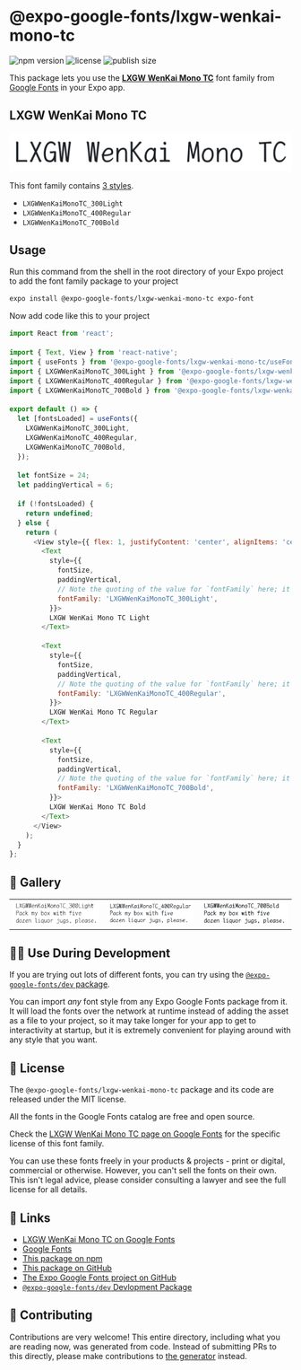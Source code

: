 # @expo-google-fonts/lxgw-wenkai-mono-tc

![npm version](https://flat.badgen.net/npm/v/@expo-google-fonts/lxgw-wenkai-mono-tc)
![license](https://flat.badgen.net/github/license/expo/google-fonts)
![publish size](https://flat.badgen.net/packagephobia/install/@expo-google-fonts/lxgw-wenkai-mono-tc)

This package lets you use the [**LXGW WenKai Mono TC**](https://fonts.google.com/specimen/LXGW+WenKai+Mono+TC) font family from [Google Fonts](https://fonts.google.com/) in your Expo app.

## LXGW WenKai Mono TC

![LXGW WenKai Mono TC](./font-family.png)

This font family contains [3 styles](#-gallery).

- `LXGWWenKaiMonoTC_300Light`
- `LXGWWenKaiMonoTC_400Regular`
- `LXGWWenKaiMonoTC_700Bold`

## Usage

Run this command from the shell in the root directory of your Expo project to add the font family package to your project
```sh
expo install @expo-google-fonts/lxgw-wenkai-mono-tc expo-font
```

Now add code like this to your project
```js
import React from 'react';

import { Text, View } from 'react-native';
import { useFonts } from '@expo-google-fonts/lxgw-wenkai-mono-tc/useFonts';
import { LXGWWenKaiMonoTC_300Light } from '@expo-google-fonts/lxgw-wenkai-mono-tc/300Light';
import { LXGWWenKaiMonoTC_400Regular } from '@expo-google-fonts/lxgw-wenkai-mono-tc/400Regular';
import { LXGWWenKaiMonoTC_700Bold } from '@expo-google-fonts/lxgw-wenkai-mono-tc/700Bold';

export default () => {
  let [fontsLoaded] = useFonts({
    LXGWWenKaiMonoTC_300Light,
    LXGWWenKaiMonoTC_400Regular,
    LXGWWenKaiMonoTC_700Bold,
  });

  let fontSize = 24;
  let paddingVertical = 6;

  if (!fontsLoaded) {
    return undefined;
  } else {
    return (
      <View style={{ flex: 1, justifyContent: 'center', alignItems: 'center' }}>
        <Text
          style={{
            fontSize,
            paddingVertical,
            // Note the quoting of the value for `fontFamily` here; it expects a string!
            fontFamily: 'LXGWWenKaiMonoTC_300Light',
          }}>
          LXGW WenKai Mono TC Light
        </Text>

        <Text
          style={{
            fontSize,
            paddingVertical,
            // Note the quoting of the value for `fontFamily` here; it expects a string!
            fontFamily: 'LXGWWenKaiMonoTC_400Regular',
          }}>
          LXGW WenKai Mono TC Regular
        </Text>

        <Text
          style={{
            fontSize,
            paddingVertical,
            // Note the quoting of the value for `fontFamily` here; it expects a string!
            fontFamily: 'LXGWWenKaiMonoTC_700Bold',
          }}>
          LXGW WenKai Mono TC Bold
        </Text>
      </View>
    );
  }
};

```

## 🔡 Gallery


||||
|-|-|-|
|![LXGWWenKaiMonoTC_300Light](./LXGWWenKaiMonoTC_300Light.ttf.png)|![LXGWWenKaiMonoTC_400Regular](./LXGWWenKaiMonoTC_400Regular.ttf.png)|![LXGWWenKaiMonoTC_700Bold](./LXGWWenKaiMonoTC_700Bold.ttf.png)||


## 👩‍💻 Use During Development

If you are trying out lots of different fonts, you can try using the [`@expo-google-fonts/dev` package](https://github.com/expo/google-fonts/tree/master/font-packages/dev#readme).

You can import *any* font style from any Expo Google Fonts package from it. It will load the fonts
over the network at runtime instead of adding the asset as a file to your project, so it may take longer
for your app to get to interactivity at startup, but it is extremely convenient
for playing around with any style that you want.

## 📖 License

The `@expo-google-fonts/lxgw-wenkai-mono-tc` package and its code are released under the MIT license.

All the fonts in the Google Fonts catalog are free and open source.

Check the [LXGW WenKai Mono TC page on Google Fonts](https://fonts.google.com/specimen/LXGW+WenKai+Mono+TC) for the specific license of this font family.

You can use these fonts freely in your products & projects - print or digital, commercial or otherwise. However, you can't sell the fonts on their own. This isn't legal advice, please consider consulting a lawyer and see the full license for all details.

## 🔗 Links

- [LXGW WenKai Mono TC on Google Fonts](https://fonts.google.com/specimen/LXGW+WenKai+Mono+TC)
- [Google Fonts](https://fonts.google.com/)
- [This package on npm](https://www.npmjs.com/package/@expo-google-fonts/lxgw-wenkai-mono-tc)
- [This package on GitHub](https://github.com/expo/google-fonts/tree/master/font-packages/lxgw-wenkai-mono-tc)
- [The Expo Google Fonts project on GitHub](https://github.com/expo/google-fonts)
- [`@expo-google-fonts/dev` Devlopment Package](https://github.com/expo/google-fonts/tree/master/font-packages/dev)

## 🤝 Contributing

Contributions are very welcome! This entire directory, including what you are reading now, was generated from code. Instead of submitting PRs to this directly, please make contributions to [the generator](https://github.com/expo/google-fonts/tree/master/packages/generator) instead.
